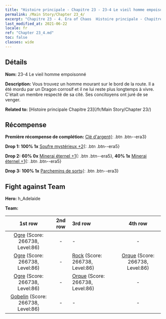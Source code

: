 ```yaml
---
title: "Histoire principale - Chapitre 23 - 23-4 Le vieil homme empoisonné"
permalink: /Main Story/Chapter 23_4/
excerpt: "Chapitre 23 - 4. Era of Chaos  Histoire principale - Chapitre 23_4. 23-4 Le vieil homme empoisonné"
last_modified_at: 2021-06-22
locale: fr
ref: "Chapter 23_4.md"
toc: false
classes: wide
---
```


## Détails

 **Nom:** 23-4 Le vieil homme empoisonné

 **Description:** Vous trouvez un homme mourant sur le bord de la route. Il a été mordu par un Dragon corrosif et il ne lui reste plus longtemps à vivre. C'était un membre respecté de sa cité. Ses concitoyens ont juré de se venger.

 **Related to:** [Histoire principale Chapitre 23](/fr/Main Story/Chapter 23/)

## Récompense

 **Première récompense de complétion:** [Clé d'argent](/ItemsFR/con_693/){: .btn .btn--era3}

 **Drop 1:** **100% 1x** [Soufre mystérieux +2](/ItemsFR/mat_78/){: .btn .btn--era5}

 **Drop 2:** **60% 0x** [Minerai éternel +1](/ItemsFR/mat_68/){: .btn .btn--era5}, **40% 1x** [Minerai éternel +1](/ItemsFR/mat_68/){: .btn .btn--era5}

 **Drop 3:** **100% 1x** [Parchemins de sorts](/ItemsFR/con_694/){: .btn .btn--era3}


## Fight against Team
 **Hero:** h_Adelaide

 **Team:**


  | 1st row | 2nd row | 3rd row | 4th row |
  |:----:|:----:|:----|:----:|
  | [Ogre](/fr/units/Ogre/) (Score: 266738, Level:86)  | - | - | - |
  | [Ogre](/fr/units/Ogre/) (Score: 266738, Level:86)  | - | [Rock](/fr/units/Roc/) (Score: 266738, Level:86)  | [Orque](/fr/units/Orc/) (Score: 266738, Level:86)  |
  | [Ogre](/fr/units/Ogre/) (Score: 266738, Level:86)  | - | [Orque](/fr/units/Orc/) (Score: 266738, Level:86)  | - |
  | [Gobelin](/fr/units/Goblin/) (Score: 266738, Level:86)  | - | - | - |


